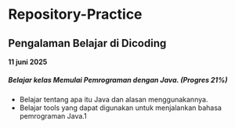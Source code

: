 # Repository-Practice
Pengalaman Belajar di Dicoding
--
**11 juni 2025**<br>
##### Belajar kelas Memulai Pemrograman dengan Java. (Progres 21%)
* Belajar tentang apa itu Java dan alasan menggunakannya.
* Belajar tools yang dapat digunakan untuk menjalankan bahasa pemrograman Java.1
